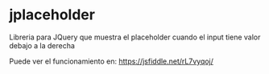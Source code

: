 # jplaceholder
Libreria para JQuery que muestra el placeholder cuando el input tiene valor debajo a la derecha

Puede ver el funcionamiento en:
https://jsfiddle.net/rL7vyqoj/

